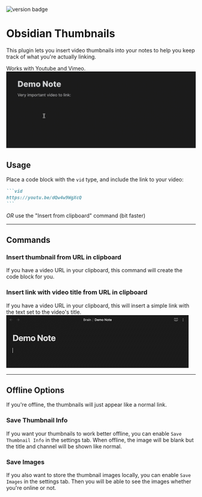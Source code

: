 ![version badge](https://img.shields.io/github/v/release/Meikul/obsidian-thumbnails)
<!--![downloads badge](https://img.shields.io/github/downloads/Meikul/obsidian-thumbnails/total.svg)-->
# Obsidian Thumbnails
This plugin lets you insert video thumbnails into your notes to help you keep track of what you're actually linking.

Works with Youtube and Vimeo.
![](https://raw.githubusercontent.com/Meikul/obsidian-thumbnails/master/demo_images/block_demo.gif)

## Usage
Place a code block with the `vid` type, and include the link to your video:
````markdown
```vid
https://youtu.be/dQw4w9WgXcQ
```
````
*OR* use the "Insert from clipboard" command (bit faster)
___
## Commands
### **Insert thumbnail from URL in clipboard**
If you have a video URL in your clipboard, this command will create the code block for you.
### **Insert link with video title from URL in clipboard**
If you have a video URL in your clipboard, this will insert a simple link with the text set to the video's title.
![](https://raw.githubusercontent.com/Meikul/obsidian-thumbnails/master/demo_images/title_link_demo.gif)
___
## Offline Options
If you're offline, the thumbnails will just appear like a normal link.
### **Save Thumbnail Info**
If you want your thumbnails to work better offline, you can enable `Save Thumbnail Info` in the settings tab. When offline, the image will be blank but the title and channel will be shown like normal.
### **Save Images**
If you also want to store the thumbnail images locally, you can enable `Save Images` in the settings tab. Then you will be able to see the images whether you're online or not.
